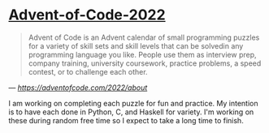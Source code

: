 # [Advent-of-Code-2022](https://adventofcode.com/2022/)

> Advent of Code is an Advent calendar of small programming puzzles for a variety of skill sets and skill levels that can be solvedin any programming language you like. People use them as interview prep, company training, university coursework, practice problems, a speed contest, or to challenge each other. 

&mdash; <cite>https://adventofcode.com/2022/about</cite>

I am working on completing each puzzle for fun and practice. My intention is to have each done in Python, C, and Haskell for variety. I'm working on these during random free time so I expect to take a long time to finish.